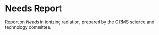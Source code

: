 # Needs Report

Report on _Needs_ in ionizing radiation, prepared by the CIRMS science and technology committee.